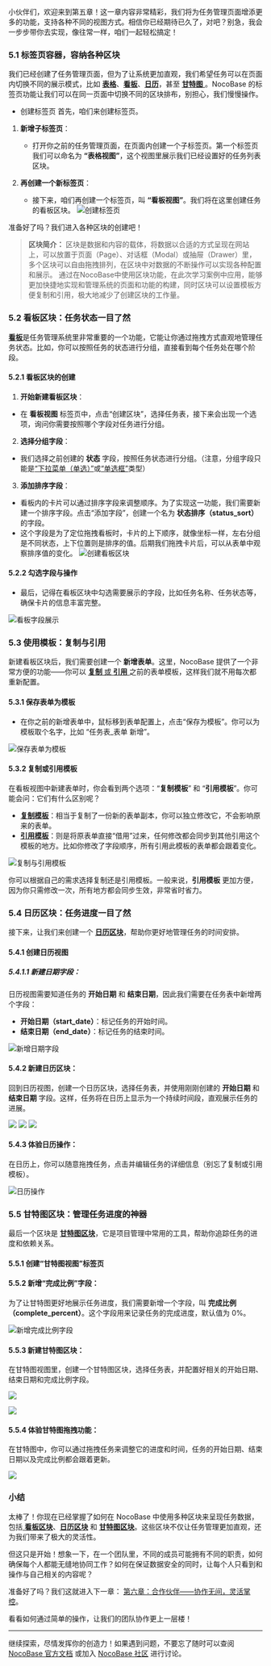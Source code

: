 小伙伴们，欢迎来到第五章！这一章内容非常精彩，我们将为任务管理页面增添更多的功能，支持各种不同的视图方式。相信你已经期待已久了，对吧？别急，我会一步步带你去实现，像往常一样，咱们一起轻松搞定！

### 5.1 标签页容器，容纳各种区块

我们已经创建了任务管理页面，但为了让系统更加直观，我们希望任务可以在页面内切换不同的展示模式，比如 [**表格**](https://docs-cn.nocobase.com/handbook/ui/blocks/data-blocks/table)、[**看板**](https://docs-cn.nocobase.com/handbook/block-kanban)、[**日历**](https://docs-cn.nocobase.com/handbook/calendar)，甚至 [**甘特图** ](https://docs-cn.nocobase.com/handbook/block-gantt)。NocoBase 的标签页功能让我们可以在同一页面中切换不同的区块排布，别担心，我们慢慢操作。

- 创建标签页
  首先，咱们来创建标签页。

1. **新增子标签页**：

   - 打开你之前的任务管理页面，在页面内创建一个子标签页。第一个标签页我们可以命名为 **“表格视图”**，这个视图里展示我们已经设置好的任务列表区块。
2. **再创建一个新标签页**：

   - 接下来，咱们再创建一个标签页，叫 **“看板视图”**。我们将在这里创建任务的看板区块。
     ![创建标签页](https://static-docs.nocobase.com/Solution/demov3N-19N.gif)

准备好了吗？我们进入各种区块的创建吧！

> **区块简介：** 区块是数据和内容的载体，将数据以合适的方式呈现在网站上，可以放置于页面（Page）、对话框（Modal）或抽屉（Drawer）里，多个区块可以自由拖拽排列，在区块中对数据的不断操作可以实现各种配置和展示。
> 通过在NocoBase中使用区块功能，在此次学习案例中应用，能够更加快捷地实现和管理系统的页面和功能的构建，同时区块可以设置模板方便复制和引用，极大地减少了创建区块的工作量。

### 5.2 看板区块：任务状态一目了然

[**看板**](https://docs-cn.nocobase.com/handbook/block-kanban)是任务管理系统里非常重要的一个功能，它能让你通过拖拽方式直观地管理任务状态。比如，你可以按照任务的状态进行分组，直接看到每个任务处在哪个阶段。

#### 5.2.1 看板区块的创建

1. **开始新建看板区块**：

- 在 **看板视图** 标签页中，点击“创建区块”，选择任务表，接下来会出现一个选项，询问你需要按照哪个字段对任务进行分组。

2. **选择分组字段**：

- 我们选择之前创建的 **状态** 字段，按照任务状态进行分组。（注意，分组字段只能是[“下拉菜单（单选）”](https://docs-cn.nocobase.com/handbook/data-modeling/collection-fields/choices/select)或[“单选框”](https://docs-cn.nocobase.com/handbook/data-modeling/collection-fields/choices/radio-group)类型）

3. **添加排序字段**：

- 看板内的卡片可以通过排序字段来调整顺序。为了实现这一功能，我们需要新建一个排序字段。点击“添加字段”，创建一个名为 **状态排序（status_sort）** 的字段。
- 这个字段是为了定位拖拽看板时，卡片的上下顺序，就像坐标一样，左右分组是不同状态，上下位置则是排序的值。后期我们拖拽卡片后，可以从表单中观察排序值的变化。
  ![创建看板区块](https://static-docs.nocobase.com/Solution/demov3N-20.gif)

#### 5.2.2 勾选字段与操作

- 最后，记得在看板区块中勾选需要展示的字段，比如任务名称、任务状态等，确保卡片的信息丰富完整。

![看板字段展示](https://static-docs.nocobase.com/Solution/demov3N-21.gif)

### 5.3 使用模板：复制与引用

新建看板区块后，我们需要创建一个 **新增表单**。这里，NocoBase 提供了一个非常方便的功能——你可以 [**复制** 或 **引用** ](https://docs-cn.nocobase.com/handbook/ui/blocks/block-templates#%E5%A4%8D%E5%88%B6%E5%92%8C%E5%BC%95%E7%94%A8%E7%9A%84%E5%8C%BA%E5%88%AB)之前的表单模板，这样我们就不用每次都重新配置。

#### 5.3.1 **保存表单为模板**

- 在你之前的新增表单中，鼠标移到表单配置上，点击“保存为模板”。你可以为模板取个名字，比如 “任务表_表单 新增”。

![保存表单为模板](https://static-docs.nocobase.com/Solution/demov3N-22.gif)

#### 5.3.2 **复制或引用模板**

在看板视图中新建表单时，你会看到两个选项：“**复制模板**” 和 “**引用模板**”。你可能会问：它们有什么区别呢？

- [**复制模板**](https://docs-cn.nocobase.com/handbook/ui/blocks/block-templates#%E5%A4%8D%E5%88%B6%E5%92%8C%E5%BC%95%E7%94%A8%E7%9A%84%E5%8C%BA%E5%88%AB)：相当于复制了一份新的表单副本，你可以独立修改它，不会影响原来的表单。
- [**引用模板**](https://docs-cn.nocobase.com/handbook/ui/blocks/block-templates#%E5%A4%8D%E5%88%B6%E5%92%8C%E5%BC%95%E7%94%A8%E7%9A%84%E5%8C%BA%E5%88%AB)：则是将原表单直接“借用”过来，任何修改都会同步到其他引用这个模板的地方。比如你修改了字段顺序，所有引用此模板的表单都会跟着变化。

![复制与引用模板](https://static-docs.nocobase.com/Solution/demov3N-23.gif)

你可以根据自己的需求选择复制还是引用模板。一般来说，**引用模板** 更加方便，因为你只需修改一次，所有地方都会同步生效，非常省时省力。

### 5.4 日历区块：任务进度一目了然

接下来，让我们来创建一个 [**日历区块**](https://docs-cn.nocobase.com/handbook/calendar)，帮助你更好地管理任务的时间安排。

#### 5.4.1 创建日历视图

##### 5.4.1.1 **新建日期字段**：

日历视图需要知道任务的 **开始日期** 和 **结束日期**，因此我们需要在任务表中新增两个字段：

- **开始日期（start_date）**：标记任务的开始时间。
- **结束日期（end_date）**：标记任务的结束时间。

![新增日期字段](https://static-docs.nocobase.com/Solution/202410262038241729946304.png)

#### 5.4.2 新建日历区块：

回到日历视图，创建一个日历区块，选择任务表，并使用刚刚创建的 **开始日期** 和 **结束日期** 字段。这样，任务将在日历上显示为一个持续时间段，直观展示任务的进展。

![](https://static-docs.nocobase.com/2024%E5%B9%B411%E6%9C%887%E6%97%A5%205.4.2%E6%8B%86%E5%88%86p1.gif)
![](https://static-docs.nocobase.com/2024%E5%B9%B411%E6%9C%887%E6%97%A5%205.4.2%E6%8B%86%E5%88%86p2.gif)
![](https://static-docs.nocobase.com/2024%E5%B9%B411%E6%9C%887%E6%97%A5%205.4.2%E6%8B%86%E5%88%86p3.gif)

#### 5.4.3 体验日历操作：

在日历上，你可以随意拖拽任务，点击并编辑任务的详细信息（别忘了复制或引用模板）。

![日历操作](https://static-docs.nocobase.com/Solution/demov3N-25.gif)

### 5.5 甘特图区块：管理任务进度的神器

最后一个区块是 [**甘特图区块**](https://docs-cn.nocobase.com/handbook/block-gantt)，它是项目管理中常用的工具，帮助你追踪任务的进度和依赖关系。

#### 5.5.1 创建“甘特图视图”标签页

#### 5.5.2 **新增“完成比例”字段**：

为了让甘特图更好地展示任务进度，我们需要新增一个字段，叫 **完成比例（complete_percent）**。这个字段用来记录任务的完成进度，默认值为 0%。

![新增完成比例字段](https://static-docs.nocobase.com/Solution/202410262108241729948104.png)

#### 5.5.3 **新建甘特图区块**：

在甘特图视图里，创建一个甘特图区块，选择任务表，并配置好相关的开始日期、结束日期和完成比例字段。

![](https://static-docs.nocobase.com/2024%E5%B9%B411%E6%9C%887%E6%97%A5%205.5.3%E6%8B%86%E5%88%86p1.gif)

![](https://static-docs.nocobase.com/2024%E5%B9%B411%E6%9C%887%E6%97%A5%205.5.3%E6%8B%86%E5%88%86p2.gif)

#### 5.5.4 **体验甘特图拖拽功能**：

在甘特图中，你可以通过拖拽任务来调整它的进度和时间，任务的开始日期、结束日期以及完成比例都会跟着更新。

![](https://static-docs.nocobase.com/2024%E5%B9%B411%E6%9C%887%E6%97%A5%20%E5%88%A0%E9%99%A4%E5%B8%A7%E6%95%B0.gif)

### 小结

太棒了！你现在已经掌握了如何在 NocoBase 中使用多种区块来呈现任务数据，包括[ **看板区块**](https://docs-cn.nocobase.com/handbook/block-kanban)、[**日历区块**](https://docs-cn.nocobase.com/handbook/calendar) 和 [**甘特图区块**](https://docs-cn.nocobase.com/handbook/block-gantt)。这些区块不仅让任务管理更加直观，还为我们带来了极大的灵活性。

但这只是开始！想象一下，在一个团队里，不同的成员可能拥有不同的职责，如何确保每个人都能无缝地协同工作？如何在保证数据安全的同时，让每个人只看到和操作与自己相关的内容呢？

准备好了吗？我们这就进入下一章： [第六章：合作伙伴——协作无间，灵活掌控](https://www.nocobase.com/cn/tutorials/task-tutorial-user-permissions)。

看看如何通过简单的操作，让我们的团队协作更上一层楼！

---

继续探索，尽情发挥你的创造力！如果遇到问题，不要忘了随时可以查阅 [NocoBase 官方文档](https://docs-cn.nocobase.com/) 或加入 [NocoBase 社区](https://forum.nocobase.com/) 进行讨论。

